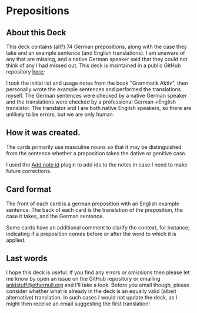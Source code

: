 # Prepositions

## About this Deck

This deck contains (all?) 74 German prepositions, along with the case they take and an example sentence (and English translations).
I am unaware of any that are missing, and a native German speaker said that they could not think of any I had missed out.
This deck is maintained in a public GitHub repository [here](https://github.com/patsytau/anki_german_prepositions);

I took the initial list and usage notes from the book "Grammatik Aktiv", then personally wrote the example sentences and performed the translations myself.
The German sentences were checked by a native German speaker and the translations were checked by a professional German->English translator.
The translator and I are both native English speakers, so there are unlikely to be errors, but we are only human.


## How it was created.

The cards primarily use masculine nouns so that it may be distinguished from the sentence whether a preposition takes the dative or genitive case.

I used the [Add note id](https://ankiweb.net/shared/info/1672832404) plugin to add ids to the notes in case I need to make future corrections.


## Card format

The front of each card is a german preposition with an English example sentence.
The back of each card is the translation of the preposition, the case it takes, and the German sentence.

Some cards have an additional comment to clarify the context, for instance; indicating if a preposition comes before or after the word to which it is applied.


## Last words

I hope this deck is useful. If you find any errors or omissions then please let me know by open an issue on the GitHub repository or emailing ankistuff@ethernull.org and I'll take a look.
Before you email though, please consider whether what is already in the deck is an equally valid (albeit alternative) translation.
In such cases I would not update the deck, as I might then receive an email suggesting the first translation!

